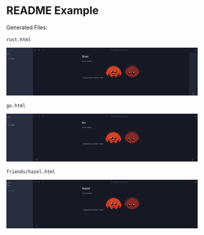 # README Example

Generated Files:

`rust.html`

![rust](website/rust.png)

`go.html`

![go](website/go.png)

`friends/hazel.html`

![friends/hazel](website/friends-hazel.png)